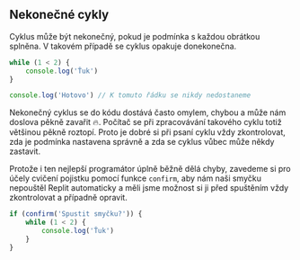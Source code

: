 ## Nekonečné cykly

Cyklus může být nekonečný, pokud je podmínka s každou obrátkou splněna. V takovém případě se cyklus opakuje donekonečna.

```js
while (1 < 2) {
	console.log('Ťuk')
}

console.log('Hotovo') // K tomuto řádku se nikdy nedostaneme
```

Nekonečný cyklus se do kódu dostává často omylem, chybou a může nám doslova pěkně zavařit 🔥. Počítač se při zpracovávání takového cyklu totiž většinou pěkně roztopí. Proto je dobré si při psaní cyklu vždy zkontrolovat, zda je podmínka nastavena správně a zda se cyklus vůbec může někdy zastavit.

Protože i ten nejlepší programátor úplně běžně dělá chyby, zavedeme si pro účely cvičení pojistku pomocí funkce `confirm`, aby nám naši smyčku nepouštěl Replit automaticky a měli jsme možnost si ji před spuštěním vždy zkontrolovat a případně opravit.

```js
if (confirm('Spustit smyčku?')) {
	while (1 < 2) {
		console.log('Ťuk')
	}
}
```
